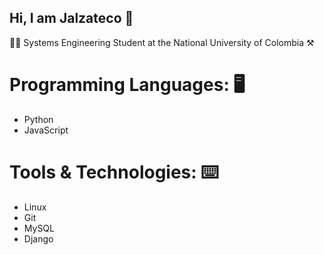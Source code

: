 ## Hi, I am Jalzateco 👋

🧑‍💻 Systems Engineering Student at the National University of Colombia ⚒️

# Programming Languages: 🖥️
- Python
- JavaScript

# Tools & Technologies: ⌨️
- Linux
- Git
- MySQL
- Django


<!-- 
**Jalzateco/Jalzateco** is a ✨ _special_ ✨ repository because its `README.md` (this file) appears on your GitHub profile.

Here are some ideas to get you started:

- 🔭 I’m currently working on ...
- 🌱 I’m currently learning ...
- 👯 I’m looking to collaborate on ...
- 🤔 I’m looking for help with ...
- 💬 Ask me about ...
- 📫 How to reach me: ...
- 😄 Pronouns: ...
- ⚡ Fun fact: ...
-->
